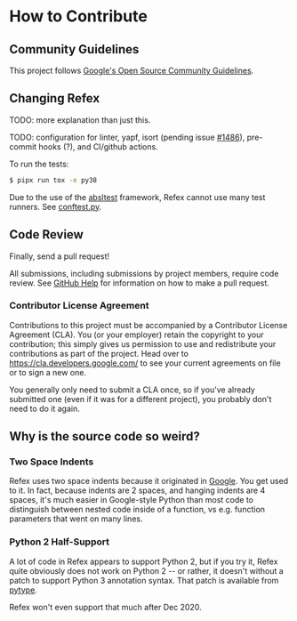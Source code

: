 # How to Contribute

## Community Guidelines

This project follows
[Google's Open Source Community Guidelines](https://opensource.google/conduct/).

## Changing Refex

TODO: more explanation than just this.

TODO: configuration for linter, yapf, isort (pending issue
[#1486](https://github.com/PyCQA/isort/issues/1486)), pre-commit hooks (?), and
CI/github actions.

To run the tests:

```sh
$ pipx run tox -e py38
```

Due to the use of the [absltest](https://abseil.io/docs/python/guides/testing)
framework, Refex cannot use many test runners. See
[conftest.py](https://github.com/ssbr/refex/blob/master/refex/conftest.py).

## Code Review

Finally, send a pull request!

All submissions, including submissions by project members, require code review.
See [GitHub Help](https://help.github.com/articles/about-pull-requests/) for
information on how to make a pull request.

### Contributor License Agreement

Contributions to this project must be accompanied by a Contributor License
Agreement (CLA). You (or your employer) retain the copyright to your
contribution; this simply gives us permission to use and redistribute your
contributions as part of the project. Head over to
https://cla.developers.google.com/ to see your current agreements on file or
to sign a new one.

You generally only need to submit a CLA once, so if you've already submitted one
(even if it was for a different project), you probably don't need to do it
again.


## Why is the source code so weird?

### Two Space Indents

Refex uses two space indents because it originated in
[Google](https://google.github.io/styleguide/pyguide.html). You get used to it.
In fact, because indents are 2 spaces, and hanging indents are 4 spaces, it's
much easier in Google-style Python than most code to distinguish between nested
code inside of a function, vs e.g. function parameters that went on many lines.

### Python 2 Half-Support

A lot of code in Refex appears to support Python 2, but if you try it, Refex
quite obviously does not work on Python 2 -- or rather, it doesn't without a
patch to support Python 3 annotation syntax. That patch is available from
[pytype](https://github.com/google/pytype/blob/master/2.7_patches/python_2_7_type_annotations.diff).

Refex won't even support that much after Dec 2020.
